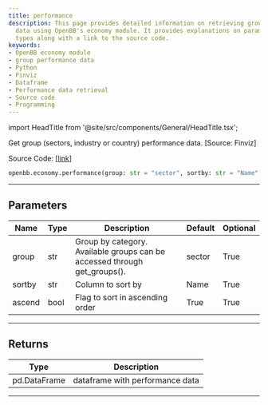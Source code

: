 ```yaml
---
title: performance
description: This page provides detailed information on retrieving group performance
  data using OpenBB's economy module. It provides explanations on parameters and return
  types along with a link to the source code.
keywords:
- OpenBB economy module
- group performance data
- Python
- Finviz
- Dataframe
- Performance data retrieval
- Source code
- Programming
---
```


import HeadTitle from '@site/src/components/General/HeadTitle.tsx';

<HeadTitle title="economy.performance - Reference | OpenBB SDK Docs" />

Get group (sectors, industry or country) performance data. [Source: Finviz]

Source Code: [[link](https://github.com/OpenBB-finance/OpenBBTerminal/tree/main/openbb_terminal/economy/finviz_model.py#L112)]

```python
openbb.economy.performance(group: str = "sector", sortby: str = "Name", ascend: bool = True)
```

---

## Parameters

| Name | Type | Description | Default | Optional |
| ---- | ---- | ----------- | ------- | -------- |
| group | str | Group by category. Available groups can be accessed through get_groups(). | sector | True |
| sortby | str | Column to sort by | Name | True |
| ascend | bool | Flag to sort in ascending order | True | True |


---

## Returns

| Type | Description |
| ---- | ----------- |
| pd.DataFrame | dataframe with performance data |
---
